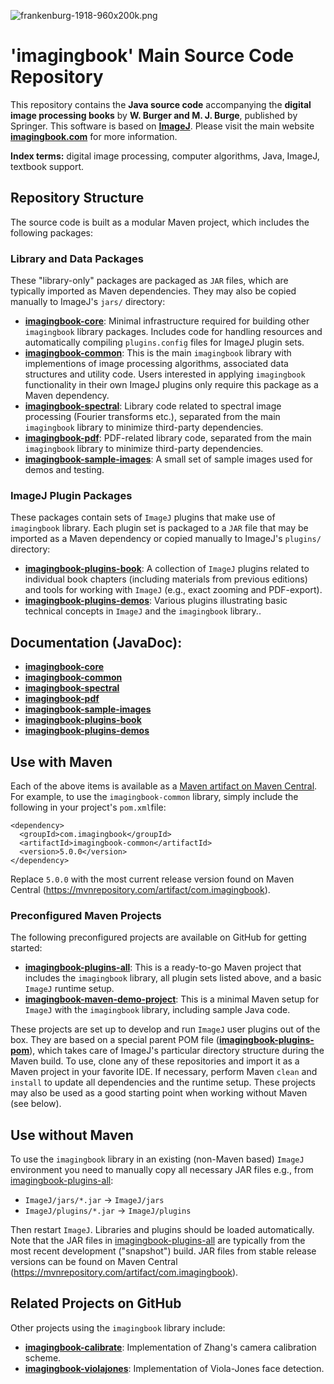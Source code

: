 ![frankenburg-1918-960x200k.png](docs/img/443892583-frankenburg-1918-960x200k.png)

# 'imagingbook' Main Source Code Repository

This repository contains the **Java source code** accompanying the 
**digital image processing books** by **W. Burger and M. J. Burge**, 
published by Springer. This software is based on **[ImageJ](http://rsbweb.nih.gov/ij/index.html)**.
Please visit the main website **[imagingbook.com](https://imagingbook.com/)** for more information.

**Index terms:** digital image processing, computer algorithms, Java, ImageJ, textbook support.

## Repository Structure

The source code is built as a modular Maven project, which includes the following packages:

### Library and Data Packages

These "library-only" packages are packaged as `JAR` files, which are typically imported as Maven
dependencies. They may also be copied manually to ImageJ's `jars/` directory:

* **[imagingbook-core](imagingbook-core/)**:
    Minimal infrastructure required for building other `imagingbook` library packages.
    Includes code for handling resources and automatically compiling `plugins.config` files
    for ImageJ plugin sets.  
* **[imagingbook-common](imagingbook-common/)**: 
    This is the main `imagingbook` library with implementions of image processing algorithms,
    associated data structures and utility code. Users interested in applying `imagingbook`
    functionality in their own ImageJ plugins only require this package as a Maven dependency.
* **[imagingbook-spectral](imagingbook-spectral/)**: 
    Library code related to spectral image processing (Fourier transforms etc.),
    separated from the main `imagingbook` library to minimize third-party dependencies.
* **[imagingbook-pdf](imagingbook-pdf/)**: 
    PDF-related library code,
    separated from the main `imagingbook` library to minimize third-party dependencies.
* **[imagingbook-sample-images](imagingbook-sample-images/)**: 
    A small set of sample images used for demos and testing.

### ImageJ Plugin Packages

These packages contain sets of `ImageJ` plugins that make use of `imagingbook` library.
Each plugin set is packaged to a `JAR` file that may be imported as a Maven dependency
or copied manually to ImageJ's `plugins/` directory:

* **[imagingbook-plugins-book](imagingbook-plugins-book/)**: 
    A collection of `ImageJ` plugins related to individual book chapters (including 
    materials from previous editions) and tools for working with `ImageJ` (e.g., exact zooming and PDF-export).
* **[imagingbook-plugins-demos](imagingbook-plugins-demos/)**: 
    Various plugins illustrating basic technical concepts in `ImageJ` and the `imagingbook` library..

<!-- [**Change Log**](CHANGES.md) -->

## Documentation (JavaDoc):

* [**imagingbook-core**](https://imagingbook.github.io/imagingbook-public/imagingbook-core/javadoc)
* [**imagingbook-common**](https://imagingbook.github.io/imagingbook-public/imagingbook-common/javadoc)
* [**imagingbook-spectral**](https://imagingbook.github.io/imagingbook-public/imagingbook-spectral/javadoc)
* [**imagingbook-pdf**](https://imagingbook.github.io/imagingbook-public/imagingbook-pdf/javadoc)
* [**imagingbook-sample-images**](https://imagingbook.github.io/imagingbook-public/imagingbook-sample-images/javadoc)
* [**imagingbook-plugins-book**](https://imagingbook.github.io/imagingbook-public/imagingbook-plugins-book/javadoc)
* [**imagingbook-plugins-demos**](https://imagingbook.github.io/imagingbook-public/imagingbook-plugins-demos/javadoc)


## Use with Maven

Each of the above items is available as a [Maven artifact on Maven Central](https://mvnrepository.com/artifact/com.imagingbook).
For example, to use the `imagingbook-common` library, simply include the following in your project's `pom.xml`file:
```
<dependency>
  <groupId>com.imagingbook</groupId>
  <artifactId>imagingbook-common</artifactId>
  <version>5.0.0</version>
</dependency>
```
Replace `5.0.0` with the most current release version found on 
Maven Central (https://mvnrepository.com/artifact/com.imagingbook).

### Preconfigured Maven Projects

The following preconfigured projects are available on GitHub for getting started:

* **[imagingbook-plugins-all](https://github.com/imagingbook/imagingbook-plugins-all)**: 
    This is a ready-to-go Maven project that includes the `imagingbook` library, all plugin sets listed above, 
    and a basic `ImageJ` runtime setup. 
* **[imagingbook-maven-demo-project](https://github.com/imagingbook/imagingbook-maven-demo-project)**: This is
    a minimal Maven setup for `ImageJ` with the `imagingbook` library, including sample Java code.

These projects are set up to develop and run `ImageJ` user plugins out of the box. They are based on a special parent POM file 
([**imagingbook-plugins-pom**](https://github.com/imagingbook/imagingbook-public/tree/master/imagingbook-plugins-pom)),
which takes care of ImageJ's particular directory structure during the Maven build.
To use, clone any of these repositories and import it as a Maven project in your favorite IDE.
If necessary, perform Maven `clean` and `install` to update all dependencies and the runtime setup.
These projects may also be used as a good starting point when working without Maven (see below).



## Use without Maven

To use the `imagingbook` library in an existing (non-Maven based) `ImageJ` environment you need to manually copy all necessary JAR files
e.g., from [imagingbook-plugins-all](https://github.com/imagingbook/imagingbook-plugins-all/tree/master/ImageJ/jars):

* `ImageJ/jars/*.jar` &rarr; `ImageJ/jars`
* `ImageJ/plugins/*.jar` &rarr;  `ImageJ/plugins`

Then restart `ImageJ`. Libraries and plugins should be loaded automatically.
Note that the JAR files in [imagingbook-plugins-all](https://github.com/imagingbook/imagingbook-plugins-all/tree/master/ImageJ/jars)
are typically from the most recent development ("snapshot") build.
JAR files from stable release versions can be found on Maven Central (https://mvnrepository.com/artifact/com.imagingbook).

## Related Projects on GitHub

Other projects using the `imagingbook` library include:

* **[imagingbook-calibrate](https://github.com/imagingbook/imagingbook-calibrate)**: Implementation of Zhang's camera calibration scheme.
* **[imagingbook-violajones](https://github.com/imagingbook/imagingbook-violajones)**: Implementation of Viola-Jones face detection.



<!-- [Markdown tests](docs/markdown-test.md) -->
